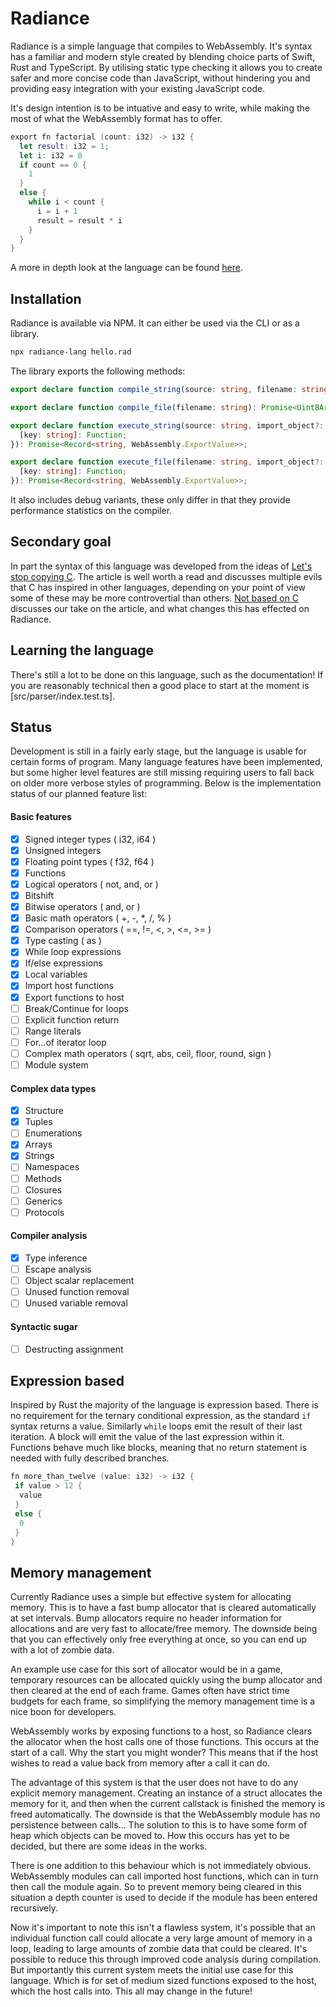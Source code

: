 # Radiance
Radiance is a simple language that compiles to WebAssembly. It's syntax has a familiar and modern style created by blending choice parts of Swift, Rust and TypeScript. By utilising static type checking it allows you to create safer and more concise code than JavaScript, without hindering you and providing easy integration with your existing JavaScript code.

It's design intention is to be intuative and easy to write, while making the most of what the WebAssembly format has to offer.

```swift
export fn factorial (count: i32) -> i32 {
  let result: i32 = 1;
  let i: i32 = 0
  if count == 0 {
    1
  }
  else {
    while i < count {
      i = i + 1
      result = result * i
    }
  }
}
```

A more in depth look at the language can be found [here](Language%20Features.md).

## Installation

Radiance is available via NPM. It can either be used via the CLI or as a library.

```bash
npx radiance-lang hello.rad
```
The library exports the following methods:
```typescript
export declare function compile_string(source: string, filename: string): Uint8Array;

export declare function compile_file(filename: string): Promise<Uint8Array>;

export declare function execute_string(source: string, import_object?: {
  [key: string]: Function;
}): Promise<Record<string, WebAssembly.ExportValue>>;

export declare function execute_file(filename: string, import_object?: {
  [key: string]: Function;
}): Promise<Record<string, WebAssembly.ExportValue>>;
```
It also includes debug variants, these only differ in that they provide performance statistics on the compiler.

## Secondary goal
In part the syntax of this language was developed from the ideas of [Let's stop copying C](https://eev.ee/blog/2016/12/01/lets-stop-copying-c/). The article is well worth a read and discusses multiple evils that C has inspired in other languages, depending on your point of view some of these may be more controvertial than others. [Not based on C](not_based_on_c.md) discusses our take on the article, and what changes this has effected on Radiance.

## Learning the language
There's still a lot to be done on this language, such as the documentation! If you are reasonably technical then a good place to start at the moment is [src/parser/index.test.ts].

## Status
Development is still in a fairly early stage, but the language is usable for certain forms of program. Many language features have been implemented, but some higher level features are still missing requiring users to fall back on older more verbose styles of programming. Below is the implementation status of our planned feature list:

#### Basic features
- [x] Signed integer types ( i32, i64 )
- [x] Unsigned integers
- [x] Floating point types ( f32, f64 )
- [x] Functions
- [x] Logical operators ( not, and, or )
- [x] Bitshift
- [x] Bitwise operators ( and, or )
- [x] Basic math operators ( +, -, *, /, % )
- [x] Comparison operators ( ==, !=, <, >, <=, >= )
- [x] Type casting ( as )
- [x] While loop expressions
- [x] If/else expressions
- [x] Local variables
- [x] Import host functions
- [x] Export functions to host
- [ ] Break/Continue for loops
- [ ] Explicit function return
- [ ] Range literals
- [ ] For...of iterator loop
- [ ] Complex math operators ( sqrt, abs, ceil, floor, round, sign )
- [ ] Module system

#### Complex data types
- [x] Structure
- [x] Tuples
- [ ] Enumerations
- [x] Arrays
- [x] Strings
- [ ] Namespaces
- [ ] Methods
- [ ] Closures
- [ ] Generics
- [ ] Protocols

#### Compiler analysis
- [x] Type inference
- [ ] Escape analysis
- [ ] Object scalar replacement
- [ ] Unused function removal
- [ ] Unused variable removal

#### Syntactic sugar
- [ ] Destructing assignment

## Expression based
Inspired by Rust the majority of the language is expression based. There is no requirement for the ternary conditional expression, as the standard `if` syntax returns a value. Similarly `while` loops emit the result of their last iteration. A block will emit the value of the last expression within it. Functions behave much like blocks, meaning that no return statement is needed with fully described branches.

```swift
fn more_than_twelve (value: i32) -> i32 {
 if value > 12 {
  value
 }
 else {
  0
 }
}
```

## Memory management
Currently Radiance uses a simple but effective system for allocating memory. This is to have a fast bump allocator that is cleared automatically at set intervals. Bump allocators require no header information for allocations and are very fast to allocate/free memory. The downside being that you can effectively only free everything at once, so you can end up with a lot of zombie data.

An example use case for this sort of allocator would be in a game, temporary resources can be allocated quickly using the bump allocator and then cleared at the end of each frame. Games often have strict time budgets for each frame, so simplifying the memory management time is a nice boon for developers.

WebAssembly works by exposing functions to a host, so Radiance clears the allocator when the host calls one of those functions. This occurs at the start of a call. Why the start you might wonder? This means that if the host wishes to read a value back from memory after a call it can do.

The advantage of this system is that the user does not have to do any explicit memory management. Creating an instance of a struct allocates the memory for it, and then when the current callstack is finished the memory is freed automatically. The downside is that the WebAssembly module has no persistence between calls... The solution to this is to have some form of heap which objects can be moved to. How this occurs has yet to be decided, but there are some ideas in the works.

There is one addition to this behaviour which is not immediately obvious. WebAssembly modules can call imported host functions, which can in turn then call the module again. So to prevent memory being cleared in this situation a depth counter is used to decide if the module has been entered recursively.

Now it's important to note this isn't a flawless system, it's possible that an individual function call could allocate a very large amount of memory in a loop, leading to large amounts of zombie data that could be cleared. It's possible to reduce this through improved code analysis during compilation. But importantly this current system meets the initial use case for this language. Which is for set of medium sized functions exposed to the host, which the host calls into. This all may change in the future!
